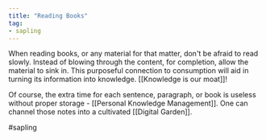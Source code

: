 ```yaml
---
title: "Reading Books"
tag: 
- sapling
---
```


When reading books, or any material for that matter, don't be afraid to read slowly. Instead of blowing through the content, for completion, allow the material to sink in. This purposeful connection to consumption will aid in turning its information into knowledge. [[Knowledge is our moat]]!

Of course, the extra time for each sentence, paragraph, or book is useless without proper storage - [[Personal Knowledge Management]]. One can channel those notes into a cultivated [[Digital Garden]]. 

#sapling 
